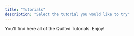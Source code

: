 ```yaml
---
title: "Tutorials"
description: "Select the tutorial you would like to try"
---
```

You'll find here all of the Quilted Tutorials. Enjoy!
